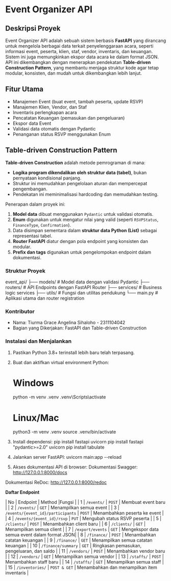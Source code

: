 # Event Organizer API

## Deskripsi Proyek

Event Organizer API adalah sebuah sistem berbasis **FastAPI** yang dirancang untuk mengelola berbagai data terkait penyelenggaraan acara, seperti informasi event, peserta, klien, staf, vendor, inventaris, dan keuangan. Sistem ini juga memungkinkan ekspor data acara ke dalam format JSON.
API ini dikembangkan dengan menerapkan pendekatan **Table-driven Construction Pattern**, yang membantu menjaga struktur kode agar tetap modular, konsisten, dan mudah untuk dikembangkan lebih lanjut.

## Fitur Utama

- Manajemen Event (buat event, tambah peserta, update RSVP)
- Manajemen Klien, Vendor, dan Staf
- Inventaris perlengkapan acara
- Pencatatan Keuangan (pemasukan dan pengeluaran)
- Ekspor data Event
- Validasi data otomatis dengan Pydantic
- Penanganan status RSVP menggunakan Enum

## Table-driven Construction Pattern

**Table-driven Construction** adalah metode pemrograman di mana:
- **Logika program dikendalikan oleh struktur data (tabel)**, bukan pernyataan kondisional panjang.
- Struktur ini memudahkan pengelolaan aturan dan mempercepat pengembangan.
- Pendekatan ini meminimalisasi hardcoding dan memudahkan testing.

Penerapan dalam proyek ini:
1. **Model data** dibuat menggunakan `Pydantic` untuk validasi otomatis.
2. **Enum** digunakan untuk mengatur nilai yang valid (seperti `RSVPStatus`, `FinanceType`, `Confirmation`).
3. Data disimpan sementara dalam **struktur data Python (List)** sebagai representasi tabel.
4. **Router FastAPI** diatur dengan pola endpoint yang konsisten dan modular.
5. **Prefix dan tags** digunakan untuk pengelompokan endpoint dalam dokumentasi.

### Struktur Proyek
event_api/
├── models/           # Model data dengan validasi Pydantic
├── routers/          # API Endpoints dengan FastAPI Router
├── services/         # Business logic services
├── utils/            # Fungsi dan utilitas pendukung
└── main.py           # Aplikasi utama dan router registration

### Kontributor
- Nama: Tiurma Grace Angelina Sihaloho - 2311104042
- Bagian yang Dikerjakan: FastAPI dan Table-driven Construction

### Instalasi dan Menjalankan

1. Pastikan Python 3.8+ terinstall lebih baru telah terpasang.
2. Buat dan aktifkan virtual environment Python:
   # Windows
   python -m venv .venv
   .venv\Scripts\activate

   # Linux/Mac
   python3 -m venv .venv
   source .venv/bin/activate

2. Install dependensi:
pip install fastapi uvicorn
pip install fastapi "pydantic>=2.0" uvicorn
pip install tabulate

3. Jalankan server FastAPI:
uvicorn main:app --reload

4. Akses dokumentasi API di browser:
Dokumentasi Swagger: http://127.0.0.1:8000/docs

Dokumentasi ReDoc: http://127.0.0.1:8000/redoc


**Daftar Endpoint**

| No | Endpoint                          | Method       |Fungsi                                        |
| 1  | `/events/`                        | `POST`       | Membuat event baru                           |
| 2  | `/events/`                        | `GET`        | Menampilkan semua event                      |
| 3  | `/events/{event_id}/participants` | `POST`       | Menambahkan peserta ke event                 |
| 4  | `/events/{event_id}/rsvp`         | `PUT`        | Mengubah status RSVP peserta                 |
| 5  | `/clients/`                       | `POST`       | Menambahkan client baru                      |
| 6  | `/clients/`                       | `GET`        | Menampilkan semua client                     |
| 7  | `/export/events`                  | `GET`        | Mengekspor data semua event dalam format JSON|
| 8  | `/finance/`                       | `POST`       | Menambahkan catatan keuangan                 |
| 9  | `/finance/`                       | `GET`        | Menampilkan semua catatan keuangan           |
| 10 | `/finance/summary`                | `GET`        | Ringkasan pemasukan, pengeluaran, dan saldo  |
| 11 | `/vendors/`                       | `POST`       | Menambahkan vendor baru                      |
| 12 | `/vendors/`                       | `GET`        | Menampilkan semua vendor                     |
| 13 | `/staffs/`                        | `POST`       | Menambahkan staff baru                       |
| 14 | `/staffs/`                        | `GET`        | Menampilkan semua staff                      |
| 15 | `/inventories/`                   | `POST & GET` | Menambahkan dan menampilkan item inventaris  |
